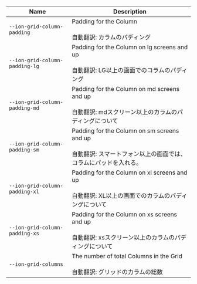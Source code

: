 
| Name | Description |
| --- | --- |
| `--ion-grid-column-padding` | Padding for the Column<br /><br />自動翻訳: カラムのパディング |
| `--ion-grid-column-padding-lg` | Padding for the Column on lg screens and up<br /><br />自動翻訳: LG以上の画面でのコラムのパディング |
| `--ion-grid-column-padding-md` | Padding for the Column on md screens and up<br /><br />自動翻訳: mdスクリーン以上のカラムのパディングについて |
| `--ion-grid-column-padding-sm` | Padding for the Column on sm screens and up<br /><br />自動翻訳: スマートフォン以上の画面では、コラムにパッドを入れる。 |
| `--ion-grid-column-padding-xl` | Padding for the Column on xl screens and up<br /><br />自動翻訳: XL以上の画面でのカラムのパディングについて |
| `--ion-grid-column-padding-xs` | Padding for the Column on xs screens and up<br /><br />自動翻訳: xsスクリーン以上のカラムのパディングについて |
| `--ion-grid-columns` | The number of total Columns in the Grid<br /><br />自動翻訳: グリッドのカラムの総数 |

